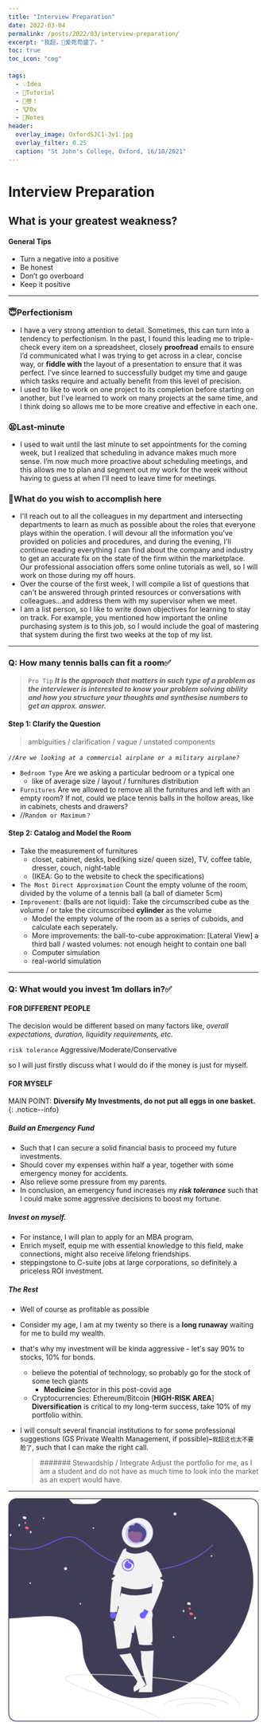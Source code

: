 ```yaml
---
title: "Interview Preparation"
date: 2022-03-04
permalink: /posts/2022/03/interview-preparation/
excerpt: "我超，👴爱死苟盛了。"
toc: true
toc_icon: "cog"

tags:
  - 💡Idea
  - 🚦Tutorial
  - 🏦卷！
  - 🐮Ox
  - 🔖Notes
header:
  overlay_image: OxfordSJC1-3v1.jpg
  overlay_filter: 0.25
  caption: "St John's College, Oxford, 16/10/2021"
---
```


# Interview Preparation

## What is your greatest weakness?

#### General Tips
- Turn a negative into a positive
- Be honest
- Don’t go overboard
- Keep it positive
    

-----

### 😇Perfectionism

- I have a very strong attention to detail. Sometimes, this can turn into a tendency to perfectionism. In the past, I found this leading me to triple-check every item on a spreadsheet, closely **proofread** emails to ensure I’d communicated what I was trying to get across in a clear, concise way, or **fiddle with** the layout of a presentation to ensure that it was perfect. I’ve since learned to successfully budget my time and gauge which tasks require and actually benefit from this level of precision.
- I used to like to work on one project to its completion before starting on another, but I've learned to work on many projects at the same time, and I think doing so allows me to be more creative and effective in each one.


### 😫Last-minute

- I used to wait until the last minute to set appointments for the coming week, but I realized that scheduling in advance makes much more sense. I’m now much more proactive about scheduling meetings, and this allows me to plan and segment out my work for the week without having to guess at when I’ll need to leave time for meetings.


### 🤠What do you wish to accomplish here

- I'll reach out to all the colleagues in my department and intersecting departments to learn as much as possible about the roles that everyone plays within the operation. I will devour all the information you've provided on policies and procedures, and during the evening, I'll continue reading everything I can find about the company and industry to get an accurate fix on the state of the firm within the marketplace. Our professional association offers some online tutorials as well, so I will work on those during my off hours.
- Over the course of the first week, I will compile a list of questions that can't be answered through printed resources or conversations with colleagues...and address them with my supervisor when we meet.
- I am a list person, so I like to write down objectives for learning to stay on track. For example, you mentioned how important the online purchasing system is to this job, so I would include the goal of mastering that system during the first two weeks at the top of my list.


---
### Q: How many tennis balls can fit a room✅

> `Pro Tip` ***It is the approach that matters in such type of a problem as the interviewer is interested to know your problem solving ability and how you structure your thoughts and synthesise numbers to get an approx. answer.***


#### Step 1: Clarify the Question

> ambiguities / clarification / vague / unstated components
> 

*`//Are we looking at a commercial airplane or a military airplane?`*

- `Bedroom Type` Are we asking a particular bedroom or a typical one
    - like of average size / layout / furnitures distribution
- `Furnitures` Are we allowed to remove all the furnitures and left with an empty room? If not, could we place tennis balls in the hollow areas, like in cabinets, chests and drawers?
- //`Random or Maximum？`

#### Step 2: Catalog and Model the Room

- Take the measurement of furnitures
    - closet, cabinet, desks, bed(king size/ queen size), TV, coffee table, dresser, couch, night-table
    - (IKEA: Go to the website to check the specifications)
- `The Most Direct Approximation` Count the empty volume of the room, divided by the volume of a tennis ball (a ball of diameter 5cm)
- `Improvement`: (balls are not liquid): Take the circumscribed cube as the volume / or take the circumscribed **cylinder** as the volume
    - Model the empty volume of the room as a series of cuboids, and calculate each seperately.
    - More improvements: the ball-to-cube approximation: [Lateral View] a third ball  / wasted volumes: not enough height to contain one ball
    - Computer simulation
    - real-world simulation


----

### Q: What would you invest 1m dollars in?✅

#### FOR DIFFERENT PEOPLE

The decision would be different based on many factors like, *overall expectations, duration, liquidity requirements, etc.*

`risk tolerance` Aggressive/Moderate/Conservative

so I will just firstly discuss what I would do if the money is just for myself.

#### FOR MYSELF

MAIN POINT: **Diversify My Investments, do not put all eggs in one basket.**
{: .notice--info}

##### Build an Emergency Fund

- Such that I can secure a solid financial basis to proceed my future investments.
- Should cover my expenses within half a year, together with some emergency money for accidents.
- Also relieve some pressure from my parents.
- In conclusion, an emergency fund increases my ***risk tolerance*** such that I could make some aggressive decisions to boost my fortune.

##### Invest on myself.

- For instance, I will plan to apply for an MBA program.
- Enrich myself, equip me with essential knowledge to this field, make connections, might also receive lifelong friendships.
- steppingstone to C-suite jobs at large corporations, so definitely a priceless ROI investment.

##### The Rest

- Well of course as profitable as possible
- Consider my age, I am at my twenty so there is a **long runaway** waiting for me to build my wealth.
- that's why my investment will be kinda aggressive - let's say 90% to stocks, 10% for bonds.
    - believe the potential of technology, so probably go for the stock of some tech giants
        - **Medicine** Sector in this post-covid age
    - Cryptocurrencies: Ethereum/Bitcoin [**HIGH-RISK AREA**]  **Diversification** is critical to my long-term success, take 10% of my portfolio within.

- I will consult several financial institutions to for some professional suggestions (GS Private Wealth Management, if possible)`⬅️我超这也太不要脸了`, such that I can make the right call.
    
    > ####### Stewardship / Integrate
    > Adjust the portfolio for me, as I am a student and do not have as much time to look into the market as an expert would have.

---

![](/images/undraw_to_the_moon_re_q21i.svg)
